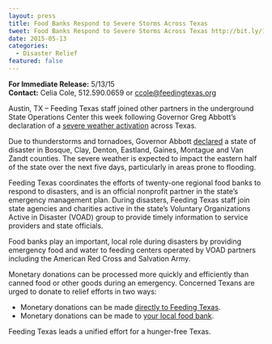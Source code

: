 ```yaml
---
layout: press
title: Food Banks Respond to Severe Storms Across Texas
tweet: Food Banks Respond to Severe Storms Across Texas http://bit.ly/1IBavjR
date: 2015-05-13
categories:
  - Disaster Relief
featured: false
---  
```

**For Immediate Release:** 5/13/15    
**Contact:** Celia Cole, 512.590.0659 or ccole@feedingtexas.org

Austin, TX – Feeding Texas staff joined other partners in the underground State Operations Center this week following Governor Greg Abbott’s declaration of a [severe weather activation](http://gov.texas.gov/news/press-release/20854) across Texas.

Due to thunderstorms and tornadoes, Governor Abbott [declared](http://gov.texas.gov/news/proclamation/20862) a state of disaster in Bosque, Clay, Denton, Eastland, Gaines, Montague and Van Zandt counties. The severe weather is expected to impact the eastern half of the state over the next five days, particularly in areas prone to flooding.   

Feeding Texas coordinates the efforts of twenty-one regional food banks to respond to disasters, and is an official nonprofit partner in the state’s emergency management plan. During disasters, Feeding Texas staff join state agencies and charities active in the state’s Voluntary Organizations Active in Disaster (VOAD) group to provide timely information to service providers and state officials.

Food banks play an important, local role during disasters by providing emergency food  and water to feeding centers operated by VOAD partners including the American Red Cross and Salvation Army.

Monetary donations can be processed more quickly and efficiently than canned food or other goods during an emergency. Concerned Texans are urged to donate to relief efforts in two ways:

* Monetary donations can be made [directly to Feeding Texas](https://donatenow.networkforgood.org/feeding-texas).
* Monetary donations can be made to [your local food bank](http://www.feedingtexas.org/help/).

Feeding Texas leads a unified effort for a hunger-free Texas.
